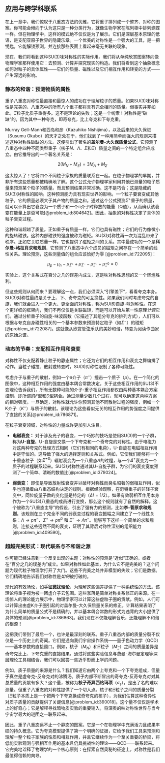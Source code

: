 ## 应用与跨学科联系

在上一章中，我们惊叹于八重态方法的优雅，它将重子排列成一个整齐、对称的图案。你可能会倾向于认为这只是一种分类行为，就像生物学家在陈列柜中排列蝴蝶一样。但在物理学中，这样的模式绝不仅仅是为了展示。它们是深层基本原理的低语，是支配亚原子世界的隐藏乐章。一个优美的对称性是一个强大的工具，是一把钥匙，它能解锁预测，并连接那些表面上看起来毫无关联的现象。

现在，我们将看到这种SU(3)味对称性的实际作用。我们将从单纯欣赏图案转向像物理学家那样使用它：去预测、计算并探究现实的构造。我们将看到这个抽象概念如何对粒子的具体属性——它们的质量、磁性以及它们相互作用和转变的方式——产生深远的影响。

### 静态的和谐：预测物质的属性

重子八重态对称性最直接和最惊人的成功在于理解粒子的质量。如果SU(3)味对称性是完美的，八重态中的所有八个重子都将具有完全相同的质量。但事实并非如此。$\Xi$粒子比质子重得多。这不是理论的失败；这是一个线索！对称性是“破缺”的，因为其中一种夸克，即奇夸克，比上夸克和下夸克重。

Murray Gell-Mann和西岛和彦（Kazuhiko Nishijima），以及后来的大久保进（Susumu Okubo）的天才之处在于，他们找到了一种用简单而强大的规则来描述这种对称性破缺的方法。这便引出了著名的**盖尔曼-大久保质量公式**。它预测了八重态中四种不同类型重子（核子$N$、$\Lambda$、$\Sigma$和$\Xi$）质量之间的一个特定组合应成立。由它推导出的一个著名关系是：

$$ 2(M_N + M_\Xi) = 3M_\Lambda + M_\Sigma $$

这太惊人了！它将四个不同粒子家族的质量联系在一起。在粒子物理学的早期，并非所有这些质量都被精确地了解。这个公式允许物理学家利用其他已测量的粒子质量来预测某个粒子的质量。而且预测结果非常准确。这不是巧合；这是隐藏的SU(3)对称性的回响。这种预测能力具有现实世界的影响。一个粒子要衰变成其他粒子，它的质量必须大于其产物的质量之和。通过这个公式预测$\Sigma^+$重子的质量，就可以计算出它衰变为一个质子和一个π介子时释放的能量（Q值），从而确认该衰变在能量上是否可能[@problem_id:804642]。因此，抽象的对称性决定了具体的粒子衰变过程。

这种和谐超越了质量。正如重子有质量一样，它们也具有磁性；它们的行为像微小的旋转磁铁。这种内部磁铁的强度被称为磁矩。SU(3)对称性再一次为混乱带来了秩序。正如它关联质量一样，它也提供了磁矩之间的关系。其中最成功的一个是**科尔曼-格拉肖求和规则**，它预测了八重态中六个成员的磁矩之间存在一个简单的线性关系。理论预测，这些测量值的组合应该恰好为零 [@problem_id:722095]：

$$ \mu_p - \mu_n - \mu_{\Sigma^+} + \mu_{\Sigma^-} - \mu_{\Xi^-} + \mu_{\Xi^0} = 0 $$

实验上，这个关系式在百分之几的误差内成立，这是味对称性思想的又一个辉煌胜利。

但这些规则从何而来？要理解这一点，我们必须深入“引擎盖下”，看看夸克本身。SU(3)对称性最终是关于上、下、奇夸克的可互换性。如果我们同时考虑夸克的自旋，我们就会进入一个更大、更全面的对称性，称为SU(6)自旋-味对称性。在这个更详细的框架内，我们不再仅仅是关联磁矩，而是可以开始从第一性原理*计算*它们。通过分析重子的自旋-味波函数（它描述了其组分夸克的排列方式），人们可以根据与夸克自身磁性相关的一个基本参数来预测特定粒子（如$\Sigma^-$）的磁矩[@problem_id:722087]。这就像从欣赏管弦乐队的美妙和谐，转变为阅读作曲家的原始总谱。

### 动态的节奏：支配相互作用和衰变

对称性不仅支配着静止粒子的静态属性；它还为它们的相互作用和衰变之舞编排了动作。当粒子碰撞、散射或转变时，SU(3)对称性限制了各种可能性。

考虑介子与重子的散射，例如一个π介子（$\pi^-$）撞击一个质子（$p$）。在一个简化的图像中，这种相互作用的强度由基本耦合常数决定。关于这些相互作用的SU(3)不变理论告诉我们，所有无数种可能的介子-重子相互作用都仅由两种基本耦合方案控制，即所谓的$F$型和$D$型耦合。通过测量少数几个过程，就可以确定这两种方案的相对强度。一旦确定，对称性就允许你预测其他不同散射过程的强度，例如一个K介子（$K^-$）与质子的散射。该理论为这些看似无关的相互作用的势强度之间提供了直接的关系[@problem_id:786871]。

在粒子衰变领域，对称性的力量或许更加引人注目。

*   **电磁衰变：** 对于涉及光子的衰变，一个巧妙的技巧是使用SU(3)的一个子群，称为**U-自旋**。U-自旋是交换一个下夸克和一个奇夸克的对称性。由于电磁力对这两种夸克的处理方式相同（它们有相同的电荷），U-自旋在电磁相互作用中是守恒的。这导致了强大的选择定则和关系式。例如，它使我们能够将一个十重态粒子（如$\Sigma^{*0}$）辐射衰变为一个八重态$\Lambda$的过程，与一个$\Delta^+$衰变为一个质子的过程联系起来。SU(3)对称性通过其U-自旋子群，为它们的衰变宽度预测了一个简单、清晰的数值比[@problem_id:379024]。

*   **弱衰变：** 即使是导致放射性衰变并以破坏对称性而臭名昭著的弱相互作用，似乎也遵循着由八重态结构决定的规则。根据经验观察，在奇特重子的非轻子衰变中，同位旋量子数的变化量是特定的（$\Delta I = 1/2$）。如果有效弱相互作用本身作为一个SU(3)八重态的成员进行变换，那么这个规则就有了自然的解释。这个被称为“八重态主导”的假设，引出了强有力的预测，比如**李-菅原求和规则**。该规则在三个完全不同的弱衰变过程的衰变振幅之间建立了一个线性关系：$\Lambda \to p\pi^-$、$\Sigma^+ \to p\pi^0$ 和 $\Xi^- \to \Lambda\pi^-$。能够写下这样一个简单的求和规则，连接这些迥然不同的衰变，证明了其背后对称性深刻的组织能力 [@problem_id:409590]。

### 超越完美形式：现代联系与不和谐之源

你可能已经注意到一个反复出现的主题：对称性的预测是“近似”正确的，或者在“百分之几的误差内”成立。如果对称性如此基本，为什么它不是完美的？这个问题为现代粒子物理学打开了大门。这些不完美之处并非模型的失败；它们是数据。它们精确地告诉我们对称性是*如何*被打破的。

现代的有效场论，如**手征微扰理论**，为理解这些偏差提供了一种系统性的方法。该理论将重子视为被一团虚介子云包围。这些涨落是简单对称关系修正的来源。在一场惊人的理论能力展示中，物理学家可以计算这些虚粒子圈的贡献。例如，人们可以计算出由虚K介子圈引起的对盖尔曼-大久保质量关系的修正。计算结果表明了为什么简单的质量公式不是精确的，并以基本耦合常数的形式为违背的大小提供了具体的预测[@problem_id:786863]。我们现在不仅能理解音乐，还能理解不和谐的根源！

这把我们带到了最后一个，也许是最深刻的联系。重子八重态内部的质量分裂不仅仅是一个历史上的奇闻。它们是通向我们宇宙操作系统——量子色动力学（QCD）——基本参数的直接窗口。例如，核子（$M_N$）和$\Xi$粒子（$M_\Xi$）之间的质量差异是奇夸克比上、下夸克重的直接结果。通过将这些实验信息与费曼-海尔曼定理等深层理论工具相结合，我们可以回答一些近乎形而上学的问题。

例如，质子质量的来源是什么？我们知道它由两个上夸克和一个下夸克组成，但量子真空是虚夸克-反夸克对的沸腾汤。质子内部不断冒出的奇夸克-反奇夸克对对其总质量的贡献有多大？这个量，被称为**核子奇异西格玛项**（$\sigma_s$），是出了名的难以测量。但重子八重态的对称性提供了一个切入点。核子和$\Xi$粒子之间的质量分裂（$\Xi$粒子本质上是一个把两个下夸克换成奇夸克的核子），为我们估算这种奇异性对质子质量的贡献提供了关键信息[@problem_id:390018]。这个量不仅仅是学术上的好奇心；它是解释寻找暗物质实验的重要输入，将深奥的味对称性世界与当今宇宙学最大的谜团之一联系起来。

因此，重子八重态远不止一个静态的图案。它是一个在物理学中充满活力且成果丰硕的持久概念。它为夸克模型提供了第一个明确的证据，它给予我们工具来预测和理解一整个粒子家族的性质和相互作用，并且它继续作为一个至关重要的桥梁，将低能实验观测与强相互作用的基本且仍具挑战性的理论——QCD——联系起来。它完美地诠释了物理学的一个核心原则：在探索自然奥秘的征途上，对称性是我们最值得信赖的向导。